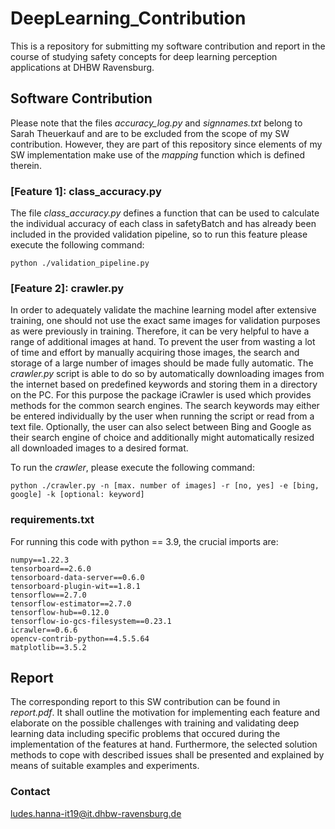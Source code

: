 # DeepLearning_Contribution
This is a repository for submitting my software contribution and report in the course of studying safety concepts for deep learning perception applications at DHBW Ravensburg.

## Software Contribution
Please note that the files *accuracy_log.py* and *signnames.txt* belong to Sarah Theuerkauf and are to be excluded from the scope of my SW contribution. However, they are part of this repository since elements of my SW implementation make use of the *mapping* function which is defined therein. 

### [Feature 1]: class_accuracy.py
The file *class_accuracy.py* defines a function that can be used to calculate the individual accuracy of each class in safetyBatch and has already been included in the provided validation pipeline, so to run this feature please execute the following command:
```
python ./validation_pipeline.py
```

### [Feature 2]: crawler.py
In order to adequately validate the machine learning model after extensive training, one should not use the exact same images for validation purposes as were previously in training. Therefore, it can be very helpful to have a range of additional images at hand. To prevent the user from wasting a lot of time and effort by manually acquiring those images, the search and storage of a large number of images should be made fully automatic. The *crawler.py* script is able to do so by automatically downloading images from the internet based on predefined keywords and storing them in a directory on the PC. For this purpose the package iCrawler is used which provides methods for the common search engines. The search keywords may either be entered individually by the user when running the script or read from a text file. Optionally, the user can also select between Bing and Google as their search engine of choice and additionally might automatically resized all downloaded  images to a desired format.

To run the *crawler*, please execute the following command:
```
python ./crawler.py -n [max. number of images] -r [no, yes] -e [bing, google] -k [optional: keyword]
```

### requirements.txt
For running this code with python == 3.9, the crucial imports are:
```
numpy==1.22.3
tensorboard==2.6.0
tensorboard-data-server==0.6.0
tensorboard-plugin-wit==1.8.1
tensorflow==2.7.0
tensorflow-estimator==2.7.0
tensorflow-hub==0.12.0
tensorflow-io-gcs-filesystem==0.23.1
icrawler==0.6.6
opencv-contrib-python==4.5.5.64
matplotlib==3.5.2
```

## Report
The corresponding report to this SW contribution can be found in *report.pdf*.
It shall outline the motivation for implementing each feature and elaborate on the possible challenges with training and validating deep learning data including specific problems that occured during the implementation of the features at hand. Furthermore, the selected solution methods to cope with described issues shall be presented and explained by means of suitable examples and experiments.

### Contact
ludes.hanna-it19@it.dhbw-ravensburg.de
